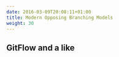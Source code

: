 ```yaml
---
date: 2016-03-09T20:08:11+01:00
title: Modern Opposing Branching Models
weight: 30
---
```


## GitFlow and a like
